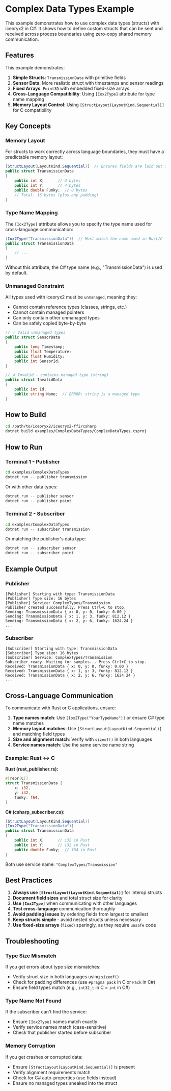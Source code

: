 # Complex Data Types Example

This example demonstrates how to use complex data types (structs) with iceoryx2 in C#. It shows how to define custom structs that can be sent and received across process boundaries using zero-copy shared memory communication.

## Features

This example demonstrates:

1. **Simple Structs**: `TransmissionData` with primitive fields
2. **Sensor Data**: More realistic struct with timestamps and sensor readings
3. **Fixed Arrays**: `Point3D` with embedded fixed-size arrays
4. **Cross-Language Compatibility**: Using `[Iox2Type]` attribute for type name mapping
5. **Memory Layout Control**: Using `[StructLayout(LayoutKind.Sequential)]` for C compatibility

## Key Concepts

### Memory Layout

For structs to work correctly across language boundaries, they must have a predictable memory layout:

```csharp
[StructLayout(LayoutKind.Sequential)]  // Ensures fields are laid out in order
public struct TransmissionData
{
    public int X;      // 4 bytes
    public int Y;      // 4 bytes
    public double Funky;  // 8 bytes
    // Total: 16 bytes (plus any padding)
}
```

### Type Name Mapping

The `[Iox2Type]` attribute allows you to specify the type name used for cross-language communication:

```csharp
[Iox2Type("TransmissionData")]  // Must match the name used in Rust/C
public struct TransmissionData
{
    // ...
}
```

Without this attribute, the C# type name (e.g., "TransmissionData") is used by default.

### Unmanaged Constraint

All types used with iceoryx2 must be `unmanaged`, meaning they:

* Cannot contain reference types (classes, strings, etc.)
* Cannot contain managed pointers
* Can only contain other unmanaged types
* Can be safely copied byte-by-byte

```csharp
// ✓ Valid unmanaged types
public struct SensorData
{
    public long Timestamp;
    public float Temperature;
    public float Humidity;
    public int SensorId;
}

// ✗ Invalid - contains managed type (string)
public struct InvalidData
{
    public int Id;
    public string Name;  // ERROR: string is a managed type
}
```

## How to Build

```bash
cd /path/to/iceoryx2/iceoryx2-ffi/csharp
dotnet build examples/ComplexDataTypes/ComplexDataTypes.csproj
```

## How to Run

### Terminal 1 - Publisher

```bash
cd examples/ComplexDataTypes
dotnet run -- publisher transmission
```

Or with other data types:

```bash
dotnet run -- publisher sensor
dotnet run -- publisher point
```

### Terminal 2 - Subscriber

```bash
cd examples/ComplexDataTypes
dotnet run -- subscriber transmission
```

Or matching the publisher's data type:

```bash
dotnet run -- subscriber sensor
dotnet run -- subscriber point
```

## Example Output

### Publisher

```
[Publisher] Starting with type: TransmissionData
[Publisher] Type size: 16 bytes
[Publisher] Service: ComplexTypes/Transmission
Publisher created successfully. Press Ctrl+C to stop.
Sending: TransmissionData { x: 0, y: 0, funky: 0.00 }
Sending: TransmissionData { x: 1, y: 3, funky: 812.12 }
Sending: TransmissionData { x: 2, y: 6, funky: 1624.24 }
...
```

### Subscriber

```
[Subscriber] Starting with type: TransmissionData
[Subscriber] Type size: 16 bytes
[Subscriber] Service: ComplexTypes/Transmission
Subscriber ready. Waiting for samples... Press Ctrl+C to stop.
Received: TransmissionData { x: 0, y: 0, funky: 0.00 }
Received: TransmissionData { x: 1, y: 3, funky: 812.12 }
Received: TransmissionData { x: 2, y: 6, funky: 1624.24 }
...
```

## Cross-Language Communication

To communicate with Rust or C applications, ensure:

1. **Type names match**: Use `[Iox2Type("YourTypeName")]` or ensure C# type name matches
2. **Memory layout matches**: Use `[StructLayout(LayoutKind.Sequential)]` and matching field types
3. **Size and alignment match**: Verify with `sizeof()` in both languages
4. **Service names match**: Use the same service name string

### Example: Rust ↔ C #

**Rust (rust_publisher.rs):**

```rust
#[repr(C)]
struct TransmissionData {
    x: i32,
    y: i32,
    funky: f64,
}
```

**C# (csharp_subscriber.cs):**

```csharp
[StructLayout(LayoutKind.Sequential)]
[Iox2Type("TransmissionData")]
public struct TransmissionData
{
    public int X;      // i32 in Rust
    public int Y;      // i32 in Rust
    public double Funky;  // f64 in Rust
}
```

Both use service name: `"ComplexTypes/Transmission"`

## Best Practices

1. **Always use `[StructLayout(LayoutKind.Sequential)]`** for interop structs
2. **Document field sizes** and total struct size for clarity
3. **Use `[Iox2Type]`** when communicating with other languages
4. **Test cross-language** communication thoroughly
5. **Avoid padding issues** by ordering fields from largest to smallest
6. **Keep structs simple** - avoid nested structs unless necessary
7. **Use fixed-size arrays** (`fixed`) sparingly, as they require `unsafe` code

## Troubleshooting

### Type Size Mismatch

If you get errors about type size mismatches:

* Verify struct size in both languages using `sizeof()`
* Check for padding differences (use `#pragma pack` in C or `Pack` in C#)
* Ensure field types match (e.g., `int32_t` in C = `int` in C#)

### Type Name Not Found

If the subscriber can't find the service:

* Ensure `[Iox2Type]` names match exactly
* Verify service names match (case-sensitive)
* Check that publisher started before subscriber

### Memory Corruption

If you get crashes or corrupted data:

* Ensure `[StructLayout(LayoutKind.Sequential)]` is present
* Verify alignment requirements match
* Check for C# auto-properties (use fields instead)
* Ensure no managed types sneaked into the struct
